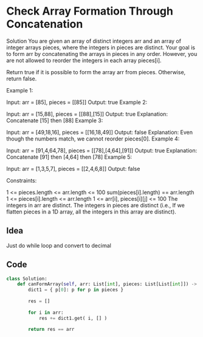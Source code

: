 # Check Array Formation Through Concatenation

Solution
You are given an array of distinct integers arr and an array of integer arrays pieces, where the integers in pieces are distinct. Your goal is to form arr by concatenating the arrays in pieces in any order. However, you are not allowed to reorder the integers in each array pieces[i].

Return true if it is possible to form the array arr from pieces. Otherwise, return false.

 

Example 1:

Input: arr = [85], pieces = [[85]]
Output: true
Example 2:

Input: arr = [15,88], pieces = [[88],[15]]
Output: true
Explanation: Concatenate [15] then [88]
Example 3:

Input: arr = [49,18,16], pieces = [[16,18,49]]
Output: false
Explanation: Even though the numbers match, we cannot reorder pieces[0].
Example 4:

Input: arr = [91,4,64,78], pieces = [[78],[4,64],[91]]
Output: true
Explanation: Concatenate [91] then [4,64] then [78]
Example 5:

Input: arr = [1,3,5,7], pieces = [[2,4,6,8]]
Output: false
 

Constraints:

1 <= pieces.length <= arr.length <= 100
sum(pieces[i].length) == arr.length
1 <= pieces[i].length <= arr.length
1 <= arr[i], pieces[i][j] <= 100
The integers in arr are distinct.
The integers in pieces are distinct (i.e., If we flatten pieces in a 1D array, all the integers in this array are distinct).<br>

## Idea
Just do while loop and convert to decimal

## Code
```python
class Solution:
    def canFormArray(self, arr: List[int], pieces: List[List[int]]) -> bool:
        dict1 = { p[0]: p for p in pieces }
        
        res = []
        
        for i in arr:
            res += dict1.get( i, [] ) 
            
        return res == arr
```